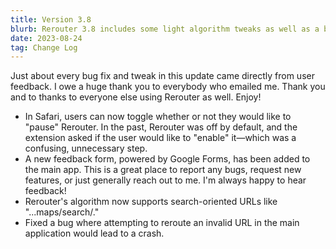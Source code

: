 ```yaml
---
title: Version 3.8
blurb: Rerouter 3.8 includes some light algorithm tweaks as well as a brand new feedback form. It also squashes a few pesky bugs.
date: 2023-08-24
tag: Change Log
---
```


Just about every bug fix and tweak in this update came directly from user feedback. I owe a huge thank you to everybody who emailed me. Thank you and to thanks to everyone else using Rerouter as well. Enjoy!
- In Safari, users can now toggle whether or not they would like to "pause" Rerouter. In the past, Rerouter was off by default, and the extension asked if the user would like to "enable" it—which was a confusing, unnecessary step.
- A new feedback form, powered by Google Forms, has been added to the main app. This is a great place to report any bugs, request new features, or just generally reach out to me. I'm always happy to hear feedback!
- Rerouter's algorithm now supports search-oriented URLs like "...maps/search/."
- Fixed a bug where attempting to reroute an invalid URL in the main application would lead to a crash.